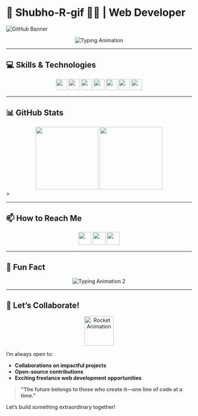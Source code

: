 # 🌟 Shubho-R-gif 👨‍💻 | Web Developer  

![GitHub Banner](https://repository-images.githubusercontent.com/521515652/d0a2676e-2a17-4ad1-8e2d-54dc08db0db7)  

<p align="center">  
  <img src="https://readme-typing-svg.herokuapp.com?font=Fira+Code&size=22&duration=2000&pause=1000&color=F8C8DC&center=true&width=550&lines=Hi%2C+I'm+Shubho!+👋;Web+Developer+%26+UI%2FUX+Enthusiast;Creating+Interactive+%26+Scalable+Web+Apps!" alt="Typing Animation" />  
</p>  

---

## 💻 Skills & Technologies  

<p align="center">  
  <img src="https://img.shields.io/badge/HTML5-FF4C4C?style=for-the-badge&logo=html5&logoColor=white" height="30" />  
  <img src="https://img.shields.io/badge/CSS3-4169E1?style=for-the-badge&logo=css3&logoColor=white" height="30" />  
  <img src="https://img.shields.io/badge/JavaScript-f7df1e?style=for-the-badge&logo=javascript&logoColor=white" height="30" />  
  <img src="https://img.shields.io/badge/React-61dafb?style=for-the-badge&logo=react&logoColor=white" height="30" />  
  <img src="https://img.shields.io/badge/VS%20Code-8A2BE2?style=for-the-badge&logo=visual-studio-code&logoColor=white" height="30" />  
  <img src="https://img.shields.io/badge/Git-FE9A2E?style=for-the-badge&logo=git&logoColor=white" height="30" />  
  <img src="https://img.shields.io/badge/GitHub-2F4F4F?style=for-the-badge&logo=github&logoColor=white" height="30" />  
</p>  

---

## 📊 GitHub Stats  
<div align="center">
  <img src="https://github-readme-stats.vercel.app/api?username=Shubho-R-gif&show_icons=true&bg_color=30,8A2BE2,4B0082&title_color=FFFFFF&text_color=FFFFFF&icon_color=DA70D6" height="170" />
  <img src="https://github-readme-stats.vercel.app/api/top-langs/?username=Shubho-R-gif&layout=compact&bg_color=8A2BE2&title_color=FFFFFF&text_color=FFFFFF&hide_border=true" height="170" />
</div>
>

---

## 📫 How to Reach Me  

<p align="center">  
  <a href="mailto:subhor.workwith@gmail.com"><img src="https://img.shields.io/badge/Email-D32F2F?style=for-the-badge&logo=gmail&logoColor=white" height="35" /></a>  
  <a href="https://www.linkedin.com/in/subho-halder-5b9aa127b/"><img src="https://img.shields.io/badge/LinkedIn-3F51B5?style=for-the-badge&logo=linkedin&logoColor=white" height="35" /></a>  
  <a href="https://www.shubhorwebdev.com"><img src="https://img.shields.io/badge/Portfolio-8A2BE2?style=for-the-badge&logo=google-chrome&logoColor=white" height="35" /></a>  
</p>  

---

## 🎯 Fun Fact  

<p align="center">  
  <img src="https://readme-typing-svg.herokuapp.com?font=Fira+Code&size=20&duration=3000&pause=500&color=6A5ACD&center=true&width=600&lines=I+blend+code+with+creativity.;UI%2FUX+design+is+my+second+passion.;Always+exploring+new+front-end+trends!" alt="Typing Animation 2" />  
</p>  

---

## 🚀 Let’s Collaborate!  

<p align="center">  
  <img src="https://media.giphy.com/media/Ll22OhMLAlVDb8UQWe/giphy.gif" height="80" alt="Rocket Animation" />  
</p>  

I’m always open to:  
- **Collaborations on impactful projects**  
- **Open-source contributions**  
- **Exciting freelance web development opportunities**  

> **"The future belongs to those who create it—one line of code at a time."**  

Let’s build something extraordinary together!  




